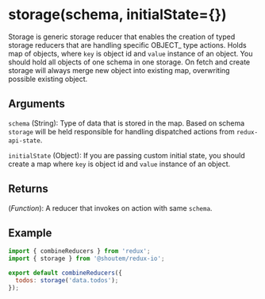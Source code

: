 # storage\(schema, initialState={}\)

Storage is generic storage reducer that enables the creation of typed storage reducers that are handling specific OBJECT\_ type actions. Holds map of objects, where `key` is object id and `value` instance of an object. You should hold all objects of one schema in one storage. On fetch and create storage will always merge new object into existing map, overwriting possible existing object.

## Arguments

`schema` \(String\): Type of data that is stored in the map. Based on schema `storage` will be held responsible for handling dispatched actions from `redux-api-state`.

`initialState` \(Object\): If you are passing custom initial state, you should create a map where `key` is object id and `value` instance of an object.

## Returns

\(_Function_\): A reducer that invokes on action with same `schema`.

## Example

```javascript
import { combineReducers } from 'redux';
import { storage } from '@shoutem/redux-io';

export default combineReducers({
  todos: storage('data.todos');
});
```

